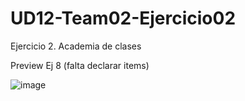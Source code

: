 # UD12-Team02-Ejercicio02
Ejercicio 2. Academia de clases 

Preview Ej 8 (falta declarar items)

![image](https://user-images.githubusercontent.com/65864090/164273906-b3ef6d49-3e96-4edc-a560-bfb4a9dd1118.png)
